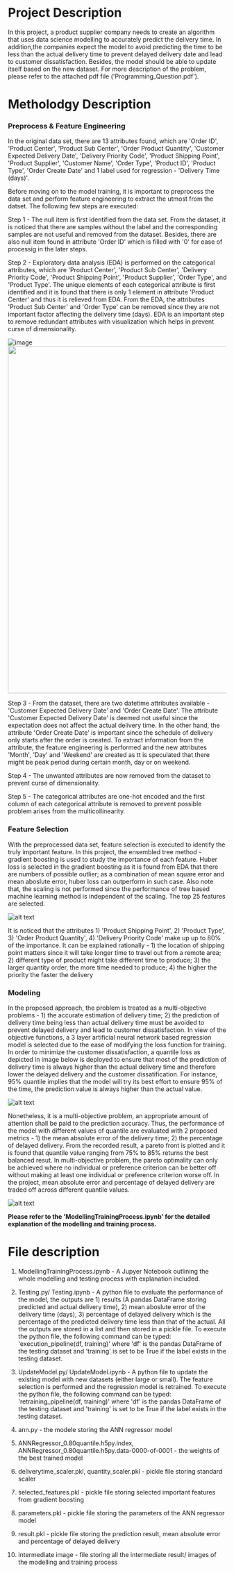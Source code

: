 # **Project Description**
In this project, a product supplier company needs to create an algorithm that uses data science modelling to accurately predict the delivery time. In addition,the companies expect the model to avoid predicting the time to be less than the actual delivery time to prevent delayed delivery date and lead to customer dissatisfaction. Besides, the model should be able to update itself based on the new dataset. For more description of the problem, please refer to the attached pdf file ('Programming_Question.pdf').

# **Metholodgy Description**

### **Preprocess & Feature Engineering**
In the original data set, there are 13 attributes found, which are 'Order ID', 'Product Center', 'Product Sub Center', 'Order Product Quantity', 'Customer Expected Delivery Date', 'Delivery Priority Code', 'Product Shipping Point', 'Product Supplier', 'Customer Name', 'Order Type', 'Product ID', 'Product Type', 'Order Create Date' and 1 label used for regression - 'Delivery Time (days)'.

Before moving on to the model training, it is important to preprocess the data set and perform feature engineering to extract the utmost from the datset. The following few steps are executed:

Step 1 - The null item is first identified from the data set. From the dataset, it is noticed that there are samples without the label and the corresponding samples are not useful and removed from the dataset. Besides, there are also null item found in attribute 'Order ID' which is filled with '0' for ease of processig in the later steps.

Step 2 - Exploratory data analysis (EDA) is performed on the categorical attributes, which are 'Product Center', 'Product Sub Center', 'Delivery Priority Code', 'Product Shipping Point', 'Product Supplier', 'Order Type', and 'Product Type'. The unique elements of each categorical attribute is first identified and it is found that there is only 1 element in attribute 'Product Center' and thus it is relieved from EDA. From the EDA, the attributes 'Product Sub Center' and 'Order Type' can be removed since they are not important factor affecting the delivery time (days). EDA is an important step to remove redundant attributes with visualization which helps in prevent curse of dimensionality.

![image](https://raw.githubusercontent.com/ChongAih/HPE-Delivery-Time-Estimation/blob/image/EDA.PNG)
<img src="https://github.com/ChongAih/HPE-Delivery-Time-Estimation/blob/image/EDA.png" width="800" />

Step 3 - From the dataset, there are two datetime attributes available - 'Customer Expected Delivery Date' and 'Order Create Date'. The attribute 'Customer Expected Delivery Date' is deemed not useful since the expectation does not affect the actual delivery time. In the other hand, the attribute 'Order Create Date' is important since the schedule of delivery only starts after the order is created. To extract information from the attribute, the feature engineering is performed and the new attributes 'Month', 'Day' and 'Weekend' are created as tt is speculated that there might be peak period during certain month, day or on weekend.

Step 4 - The unwanted attributes are now removed from the dataset to prevent curse of dimensionality.

Step 5 - The categorical attributes are one-hot encoded and the first column of each categorical attribute is removed to prevent possible problem arises from the multicollinearity.


### **Feature Selection**
With the preprocessed data set, feature selection is executed to identify the truly important feature. In this project, the ensembled tree method - gradient boosting is used to study the importance of each feature. Huber loss is selected in the gradient boosting as it is found from EDA that there are numbers of possible outlier; as a combination of mean square error and mean aboslute error, huber loss can outperform in such case. Also note that, the scaling is not performed since the performance of tree based machine learning method is independent of the scaling. The top 25 features are selected.

![alt text](https://github.com/ChongAih/HPE-Delivery-Time-Estimation/blob/image/importance.PNG?raw=true)

It is noticed that the attributes 1) 'Product Shipping Point', 2) 'Product Type', 3) 'Order Product Quantity', 4) 'Delivery Priority Code' make up up to 80% of the importance. It can be explained rationally - 1) the location of shipping point matters since it will take longer time to travel out from a remote area; 2) different type of product might take different time to produce; 3) the larger quantity order, the more time needed to produce; 4) the higher the priority the faster the delivery

### **Modeling**
In the proposed approach, the problem is treated as a multi-objective problems - 1) the accurate estimation of delivery time; 2) the prediction of delivery time being less than actual delivery time must be avoided to prevent delayed delivery and lead to customer dissatisfaction. In view of the objective functions, a 3 layer artificial neural network based regression model is selected due to the ease of modifying the loss function for training. In order to minimize the customer dissatisfaction, a quantile loss as depicted in image below is deployed to ensure that most of the prediction of delivery time is always higher than the actual delivery time and therefore lower the delayed delivery and the customer dissatification. For instance, 95% quantile implies that the model will try its best effort to ensure 95% of the time, the prediction value is always higher than the actual value.

![alt text](https://github.com/ChongAih/HPE-Delivery-Time-Estimation/blob/image/quantile_loss.PNG?raw=true)

Nonetheless, it is a multi-objective problem, an appropriate amount of attention shall be paid to the prediction accuracy. Thus, the performance of the model with different values of quantile are evaluated with 2 proposed metrics - 1) the mean absolute error of the delivery time; 2) the percentage of delayed delivery. From the recorded result, a pareto front is plotted and it is found that quantile value ranging from 75% to 85% returns the best balanced resut. In multi-objective problem, the pareto optimality can only be achieved where no individual or preference criterion can be better off without making at least one individual or preference criterion worse off. In the project, mean absolute error and percentage of delayed delivery are traded off across different quantile values.

![alt text](https://github.com/ChongAih/HPE-Delivery-Time-Estimation/blob/image/pareto.PNG?raw=true)

**Please refer to the 'ModellingTrainingProcess.ipynb' for the detailed explanation of the modelling and training process.**

# **File description**
1. ModellingTrainingProcess.ipynb - A Jupyer Notebook outlining the whole modelling and testing process with explanation included. 

2. Testing.py/ Testing.ipynb - A python file to evaluate the performance of the model, the outputs are 1) results (A pandas DataFrame storing predicted and actual delivery time), 2) mean aboslute error of the delivery time (days), 3) percentage of delayed delivery which is the percentage of the predicted delivery time less than that of the actual. All the outputs are stored in a list and then stored in a pickle file. To execute the python file, the following command can be typed: 'execution_pipeline(df, training)' where 'df' is the pandas DataFrame of the testing dataset and 'training' is set to be True if the label exists in the testing dataset.

3. UpdateModel.py/ UpdateModel.ipynb - A python file to update the existing model with new datasets (either large or small). The feature selection is performed and the regression model is retrained. To execute the python file, the following command can be typed: 'retraining_pipeline(df, training)' where 'df' is the pandas DataFrame of the testing dataset and 'training' is set to be True if the label exists in the testing dataset.

4. ann.py - the modele storing the ANN regressor model

5. ANNRegressor_0.80quantile.h5py.index, ANNRegressor_0.80quantile.h5py.data-0000-of-0001 - the weights of the best trained model

6. deliverytime_scaler.pkl, quantity_scaler.pkl - pickle file storing standard scaler

7. selected_features.pkl - pickle file storing selected important features from gradient boosting

8. parameters.pkl - pickle file storing the parameters of the ANN regressor model

9. result.pkl - pickle file storing the prediction result, mean absolute error and percentage of delayed delivery

10. intermediate image - file storing all the intermediate result/ images of the modelling and training process


